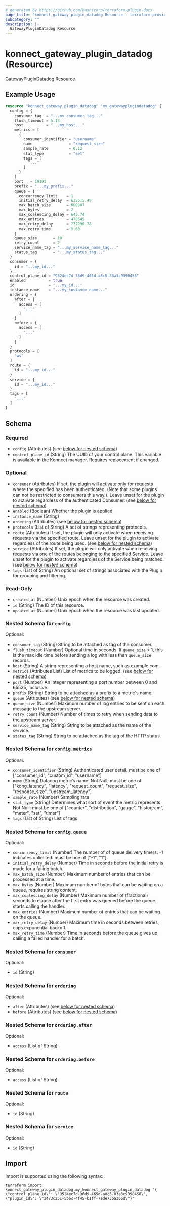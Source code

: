 ```yaml
---
# generated by https://github.com/hashicorp/terraform-plugin-docs
page_title: "konnect_gateway_plugin_datadog Resource - terraform-provider-konnect"
subcategory: ""
description: |-
  GatewayPluginDatadog Resource
---
```


# konnect_gateway_plugin_datadog (Resource)

GatewayPluginDatadog Resource

## Example Usage

```terraform
resource "konnect_gateway_plugin_datadog" "my_gatewayplugindatadog" {
  config = {
    consumer_tag  = "...my_consumer_tag..."
    flush_timeout = 5.18
    host          = "...my_host..."
    metrics = [
      {
        consumer_identifier = "username"
        name                = "request_size"
        sample_rate         = 0.12
        stat_type           = "set"
        tags = [
          "..."
        ]
      }
    ]
    port   = 19191
    prefix = "...my_prefix..."
    queue = {
      concurrency_limit    = 1
      initial_retry_delay  = 632515.49
      max_batch_size       = 689907
      max_bytes            = 2
      max_coalescing_delay = 645.74
      max_entries          = 470545
      max_retry_delay      = 272290.78
      max_retry_time       = 9.63
    }
    queue_size       = 10
    retry_count      = 2
    service_name_tag = "...my_service_name_tag..."
    status_tag       = "...my_status_tag..."
  }
  consumer = {
    id = "...my_id..."
  }
  control_plane_id = "9524ec7d-36d9-465d-a8c5-83a3c9390458"
  enabled          = true
  id               = "...my_id..."
  instance_name    = "...my_instance_name..."
  ordering = {
    after = {
      access = [
        "..."
      ]
    }
    before = {
      access = [
        "..."
      ]
    }
  }
  protocols = [
    "ws"
  ]
  route = {
    id = "...my_id..."
  }
  service = {
    id = "...my_id..."
  }
  tags = [
    "..."
  ]
}
```

<!-- schema generated by tfplugindocs -->
## Schema

### Required

- `config` (Attributes) (see [below for nested schema](#nestedatt--config))
- `control_plane_id` (String) The UUID of your control plane. This variable is available in the Konnect manager. Requires replacement if changed.

### Optional

- `consumer` (Attributes) If set, the plugin will activate only for requests where the specified has been authenticated. (Note that some plugins can not be restricted to consumers this way.). Leave unset for the plugin to activate regardless of the authenticated Consumer. (see [below for nested schema](#nestedatt--consumer))
- `enabled` (Boolean) Whether the plugin is applied.
- `instance_name` (String)
- `ordering` (Attributes) (see [below for nested schema](#nestedatt--ordering))
- `protocols` (List of String) A set of strings representing protocols.
- `route` (Attributes) If set, the plugin will only activate when receiving requests via the specified route. Leave unset for the plugin to activate regardless of the route being used. (see [below for nested schema](#nestedatt--route))
- `service` (Attributes) If set, the plugin will only activate when receiving requests via one of the routes belonging to the specified Service. Leave unset for the plugin to activate regardless of the Service being matched. (see [below for nested schema](#nestedatt--service))
- `tags` (List of String) An optional set of strings associated with the Plugin for grouping and filtering.

### Read-Only

- `created_at` (Number) Unix epoch when the resource was created.
- `id` (String) The ID of this resource.
- `updated_at` (Number) Unix epoch when the resource was last updated.

<a id="nestedatt--config"></a>
### Nested Schema for `config`

Optional:

- `consumer_tag` (String) String to be attached as tag of the consumer.
- `flush_timeout` (Number) Optional time in seconds. If `queue_size` > 1, this is the max idle time before sending a log with less than `queue_size` records.
- `host` (String) A string representing a host name, such as example.com.
- `metrics` (Attributes List) List of metrics to be logged. (see [below for nested schema](#nestedatt--config--metrics))
- `port` (Number) An integer representing a port number between 0 and 65535, inclusive.
- `prefix` (String) String to be attached as a prefix to a metric's name.
- `queue` (Attributes) (see [below for nested schema](#nestedatt--config--queue))
- `queue_size` (Number) Maximum number of log entries to be sent on each message to the upstream server.
- `retry_count` (Number) Number of times to retry when sending data to the upstream server.
- `service_name_tag` (String) String to be attached as the name of the service.
- `status_tag` (String) String to be attached as the tag of the HTTP status.

<a id="nestedatt--config--metrics"></a>
### Nested Schema for `config.metrics`

Optional:

- `consumer_identifier` (String) Authenticated user detail. must be one of ["consumer_id", "custom_id", "username"]
- `name` (String) Datadog metric’s name. Not Null; must be one of ["kong_latency", "latency", "request_count", "request_size", "response_size", "upstream_latency"]
- `sample_rate` (Number) Sampling rate
- `stat_type` (String) Determines what sort of event the metric represents. Not Null; must be one of ["counter", "distribution", "gauge", "histogram", "meter", "set", "timer"]
- `tags` (List of String) List of tags


<a id="nestedatt--config--queue"></a>
### Nested Schema for `config.queue`

Optional:

- `concurrency_limit` (Number) The number of of queue delivery timers. -1 indicates unlimited. must be one of ["-1", "1"]
- `initial_retry_delay` (Number) Time in seconds before the initial retry is made for a failing batch.
- `max_batch_size` (Number) Maximum number of entries that can be processed at a time.
- `max_bytes` (Number) Maximum number of bytes that can be waiting on a queue, requires string content.
- `max_coalescing_delay` (Number) Maximum number of (fractional) seconds to elapse after the first entry was queued before the queue starts calling the handler.
- `max_entries` (Number) Maximum number of entries that can be waiting on the queue.
- `max_retry_delay` (Number) Maximum time in seconds between retries, caps exponential backoff.
- `max_retry_time` (Number) Time in seconds before the queue gives up calling a failed handler for a batch.



<a id="nestedatt--consumer"></a>
### Nested Schema for `consumer`

Optional:

- `id` (String)


<a id="nestedatt--ordering"></a>
### Nested Schema for `ordering`

Optional:

- `after` (Attributes) (see [below for nested schema](#nestedatt--ordering--after))
- `before` (Attributes) (see [below for nested schema](#nestedatt--ordering--before))

<a id="nestedatt--ordering--after"></a>
### Nested Schema for `ordering.after`

Optional:

- `access` (List of String)


<a id="nestedatt--ordering--before"></a>
### Nested Schema for `ordering.before`

Optional:

- `access` (List of String)



<a id="nestedatt--route"></a>
### Nested Schema for `route`

Optional:

- `id` (String)


<a id="nestedatt--service"></a>
### Nested Schema for `service`

Optional:

- `id` (String)

## Import

Import is supported using the following syntax:

```shell
terraform import konnect_gateway_plugin_datadog.my_konnect_gateway_plugin_datadog "{ \"control_plane_id\": \"9524ec7d-36d9-465d-a8c5-83a3c9390458\",  \"plugin_id\": \"3473c251-5b6c-4f45-b1ff-7ede735a366d\"}"
```
